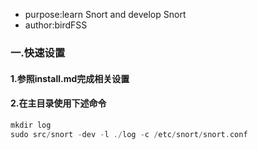 - purpose:learn Snort and develop Snort
- author:birdFSS


### 一.快速设置
#### 1.参照install.md完成相关设置
#### 2.在主目录使用下述命令
```c
mkdir log
sudo src/snort -dev -l ./log -c /etc/snort/snort.conf
```





